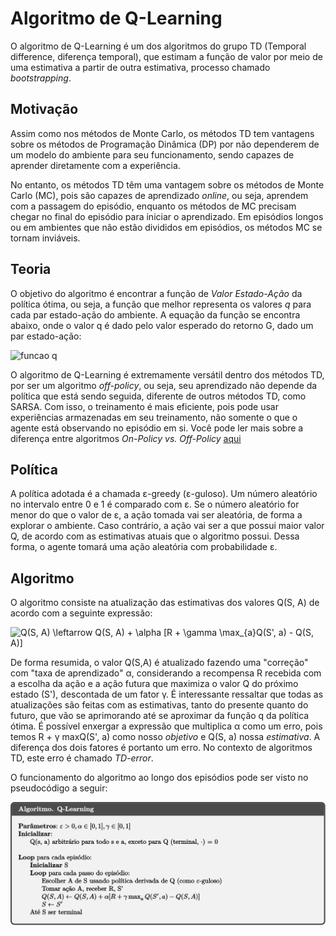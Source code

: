 # Algoritmo de Q-Learning

O algoritmo de Q-Learning é um dos algoritmos do grupo TD (Temporal difference, diferença temporal), que estimam a função de valor por meio de uma estimativa a partir de outra estimativa, processo chamado _bootstrapping_.

## Motivação

Assim como nos métodos de Monte Carlo, os métodos TD tem vantagens sobre os métodos de Programação Dinâmica (DP) por não dependerem de um modelo do ambiente para seu funcionamento, sendo capazes de aprender diretamente com a experiência.

No entanto, os métodos TD têm uma vantagem sobre os métodos de Monte Carlo (MC), pois são capazes de aprendizado _online_, ou seja, aprendem com a passagem do episódio, enquanto os métodos de MC precisam chegar no final do episódio para iniciar o aprendizado. Em episódios longos ou em ambientes que não estão divididos em episódios, os métodos MC se tornam inviáveis.

## Teoria

O objetivo do algoritmo é encontrar a função de *Valor Estado-Ação* da política ótima, ou seja, a função que melhor representa os valores *q* para cada par estado-ação do ambiente. A equação da função se encontra abaixo, onde o valor q é dado pelo valor esperado do retorno G, dado um par estado-ação:

![funcao q](https://camo.githubusercontent.com/003498f344a099b4d34d45aa2bc0841e562fa01e/68747470733a2f2f6c617465782e636f6465636f67732e636f6d2f6769662e6c617465783f715f5c706928732c61292673706163653b3d2673706163653b5c6d6174686f707b5c6d61746862627b457d5f5c70697d5b7b475f747d7c7b535f743d732c2673706163653b415f743d617d5d)

O algoritmo de Q-Learning é extremamente versátil dentro dos métodos TD, por ser um algoritmo _off-policy_, ou seja, seu aprendizado não depende da política que está sendo seguida, diferente de outros métodos TD, como SARSA. Com isso, o treinamento é mais eficiente, pois pode usar experiências armazenadas em seu treinamento, não somente o que o agente está observando no episódio em si. Você pode ler mais sobre a diferença entre algoritmos *On-Policy vs. Off-Policy* [aqui](https://github.com/turing-usp/Aprendizado-por-Reforco/tree/master/Introdu%C3%A7%C3%A3o/On-Policy%20x%20Off-Policy)

## Política

A política adotada é a chamada ε-greedy (ε-guloso). Um número aleatório no intervalo entre 0 e 1 é comparado com ε. Se o número aleatório for menor do que o valor de ε, a ação tomada vai ser aleatória, de forma a explorar o ambiente. Caso contrário, a ação vai ser a que possui maior valor Q, de acordo com as estimativas atuais que o algoritmo possui. Dessa forma, o agente tomará uma ação aleatória com probabilidade ε.

## Algoritmo

O algoritmo consiste na atualização das estimativas dos valores Q(S, A) de acordo com a seguinte expressão:

<img src="https://latex.codecogs.com/svg.latex?Q(S,&space;A)&space;\leftarrow&space;Q(S,&space;A)&space;&plus;&space;\alpha&space;[R&space;&plus;&space;\gamma&space;\max_{a}Q(S',&space;a)&space;-&space;Q(S,&space;A)]" title="Q(S, A) \leftarrow Q(S, A) + \alpha [R + \gamma \max_{a}Q(S', a) - Q(S, A)]" />

De forma resumida, o valor Q(S,A) é atualizado fazendo uma "correção" com "taxa de aprendizado" &alpha;, considerando a recompensa R recebida com a escolha da ação e a ação futura que maximiza o valor Q do próximo estado (S'), descontada de um fator &gamma;. É interessante ressaltar que todas as atualizações são feitas com as estimativas, tanto do presente quanto do futuro, que vão se aprimorando até se aproximar da função q da política ótima. É possível enxergar a expressão que multiplica &alpha; como um erro, pois temos R + &gamma; maxQ(S', a) como nosso _objetivo_ e Q(S, a) nossa _estimativa_. A diferença dos dois fatores é portanto um erro. No contexto de algoritmos TD, este erro é chamado _TD-error_.

O funcionamento do algoritmo ao longo dos episódios pode ser visto no pseudocódigo a seguir:

![Algoritmo de Q-Learning](imgs/q-learning.svg)